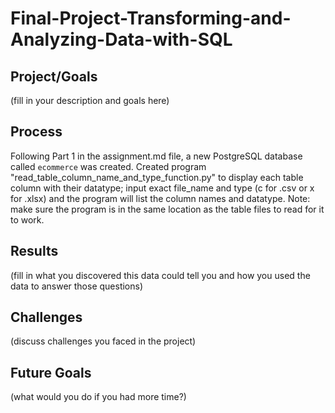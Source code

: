 # Final-Project-Transforming-and-Analyzing-Data-with-SQL

## Project/Goals
(fill in your description and goals here)

## Process
Following Part 1 in the assignment.md file, a new PostgreSQL database called `ecommerce` was created.
Created program "read_table_column_name_and_type_function.py" to display each table column with their datatype;
input exact file_name and type (c for .csv or x for .xlsx) and the program will list the column names and datatype.
Note: make sure the program is in the same location as the table files to read for it to work.




## Results
(fill in what you discovered this data could tell you and how you used the data to answer those questions)

## Challenges 
(discuss challenges you faced in the project)

## Future Goals
(what would you do if you had more time?)

